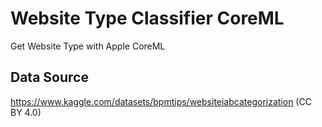 # Website Type Classifier CoreML
Get Website Type with Apple CoreML


## Data Source
https://www.kaggle.com/datasets/bpmtips/websiteiabcategorization (CC BY 4.0)